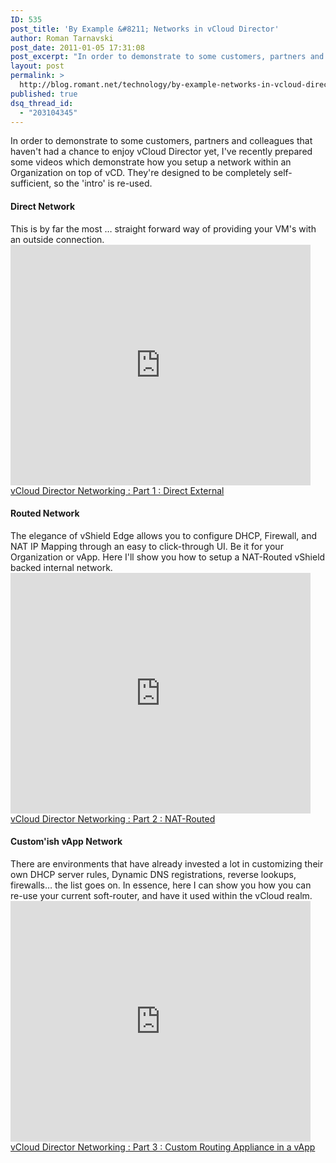 ```yaml
---
ID: 535
post_title: 'By Example &#8211; Networks in vCloud Director'
author: Roman Tarnavski
post_date: 2011-01-05 17:31:08
post_excerpt: "In order to demonstrate to some customers, partners and colleagues that haven't had a chance to enjoy vCloud Director yet, I've recently prepared some videos which demonstrate how you go setup a network within vCD."
layout: post
permalink: >
  http://blog.romant.net/technology/by-example-networks-in-vcloud-director/
published: true
dsq_thread_id:
  - "203104345"
---
```

In order to demonstrate to some customers, partners and colleagues that haven't had a chance to enjoy vCloud Director yet, I've recently prepared some videos which demonstrate how you setup a network within an Organization on top of vCD. They're designed to be completely self-sufficient, so the 'intro' is re-used.
<h4>Direct Network</h4>
This is by far the most … straight forward way of providing your VM's with an outside connection. <iframe src="http://player.vimeo.com/video/18452797" width="480" height="385" frameborder="0"><a href="http://vimeo.com/18452797">vCloud Director Networking : Part 1 : Direct External</a>

</iframe> <a href="http://vimeo.com/18452797">vCloud Director Networking : Part 1 : Direct External</a>
<h4>Routed Network</h4>
The elegance of vShield Edge allows you to configure DHCP, Firewall, and NAT IP Mapping through an easy to click-through UI. Be it for your Organization or vApp. Here I'll show you how to setup a NAT-Routed vShield backed internal network. <iframe src="http://player.vimeo.com/video/18452976?byline=0&amp;portrait=0" width="480" height="385" frameborder="0"></iframe> <a href="http://vimeo.com/18452976">vCloud Director Networking : Part 2 : NAT-Routed</a>
<h4>Custom'ish vApp Network</h4>
There are environments that have already invested a lot in customizing their own DHCP server rules, Dynamic DNS registrations, reverse lookups, firewalls… the list goes on. In essence, here I can show you how you can re-use your current soft-router, and have it used within the vCloud realm. <iframe src="http://player.vimeo.com/video/18453095?byline=0&amp;portrait=0" width="480" height="385" frameborder="0"></iframe> <a href="http://vimeo.com/18453095">vCloud Director Networking : Part 3 : Custom Routing Appliance in a vApp</a>